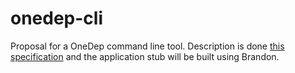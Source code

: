 # onedep-cli

Proposal for a OneDep command line tool. Description is done [this specification](https://wmorellato.github.io/brandon/specification/spec/) and the application stub will be built using Brandon.

